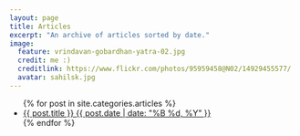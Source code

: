 ```yaml
---
layout: page
title: Articles
excerpt: "An archive of articles sorted by date."
image:
  feature: vrindavan-gobardhan-yatra-02.jpg
  credit: me :)
  creditlink: https://www.flickr.com/photos/95959458@N02/14929455577/
  avatar: sahilsk.jpg
---
```


<ul class="post-list">
{% for post in site.categories.articles %}
  <li><article><a href="{{ site.url }}{{ post.url }}">{{ post.title }} <span class="entry-date"><time datetime="{{ post.date | date_to_xmlschema }}">{{ post.date | date: "%B %d, %Y" }}</time></span></a></article></li>
{% endfor %}
</ul>
